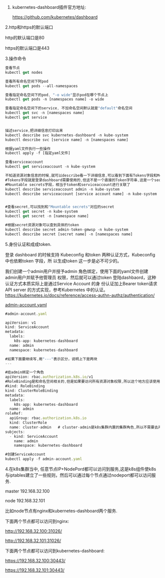 1. kubernetes-dashboard插件官方地址:

   https://github.com/kubernetes/dashboard



2.http和https的默认端口

http的默认端口是80 

https的默认端口是443 



3.操作命令

```javascript
查看节点
kubectl get nodes

查看所有命名空间下阿pod
kubectl get pods --all-namespaces

查看指定命名空间下的pod, "-o wide"显示pod在哪个节点上
kubectl get pods -n [namespaces name] -o wide

查看指定命名空间下的service, 不加命名空间默认就是"default"命名空间
kubectl get svc -n [namespaces name]
kubectl get service


描述service,把详细信息打印出来
kubectl describe svc kubernetes-dashboard -n kube-system
kubectl describe svc [service name] -n [namespaces name]

根据yaml文件执行一些操作
kubectl apply -f [指定yaml文件]

查看serviceaccount
kubectl get serviceaccount -n kube-system

不知道资源对象信息的时候,就可以describe看一下详细信息,可以看到下面有Tokens字段和Mountable secrets字段
#Tokens字段就是登录dashboard需要使用的,但这不是一个直接的Token字符串,这是一个secret资源对象
#Mountable secrets字段，相当于token和serviceaccount进行关联了
kubectl describe serviceaccount admin -n kube-system
kubectl describe serviceaccount [service account name] -n kube-system  


#查看secret,可以找到和"Mountable secrets"对应的secret
kubectl get secret -n kube-system
kubectl get secret -n [namespace name]

#根据secret资源对象可以查到具体的token
kubectl describe secret admin-token-gmwsp -n kube-system
kubectl describe secret [secret name] -n [namespaces name]
```





5.身份认证和成成token.

登录 dashboard 的时候⽀持 Kubeconfig 和token 两种认证⽅式，Kubeconfig 中也依赖token 字段，所 以⽣成token 这⼀步是必不可少的。

我们创建⼀个admin⽤户并授予admin ⻆⾊绑定，使⽤下⾯的yaml⽂件创建admin⽤户并赋予他管理员 权限，然后就可以通过token 登陆dashbaord，这种认证⽅式本质实际上是通过Service Account 的身 份认证加上Bearer token请求 API server 的⽅式实现，参考Kubernetes 中的认证。https://kubernetes.io/docs/reference/access-authn-authz/authentication/



[admin-account.yaml](attachments/099C46483A2D403BA47AA1EB508BDAC6admin-account.yaml)



```javascript
#admin-account.yaml

apiVersion: v1
kind: ServiceAccount
metadata:
  labels:
    k8s-app: kubernetes-dashboard
  name: admin
  namespace: kubernetes-dashboard

#如果下面要继续写,用"---"表示区分，说明上下是两块
---

#给admin绑定一个角色
apiVersion: rbac.authorization.k8s.io/v1
#RoleBinding是和命名空间相关的,但是如果要访问所有资源对象权限,所以这个地方应该使用ClusterRoleBinding, 它和namespace是没有关系的,它管理整个集群
#kind: RoleBinding
kind: ClusterRoleBinding
metadata:
  labels:
    k8s-app: kubernetes-dashboard
  name: admin
roleRef:
  apiGroup: rbac.authorization.k8s.io
  kind: ClusterRole
  name: cluster-admin	# cluster-admin是k8s集群内置的集群角色,所以不需要去声明角色权限,所以这里不能改成其它名字，cluster-admin的权限是非常高的
subjects:
  - kind: ServiceAccount
    name: admin
    namespace: kubernetes-dashboard
```



```javascript
#创建ServiceAccount
kubectl apply -f admin-account.yaml
```





4.在k8s集群当中, 任意节点IP+NodePord都可以访问到服务,这是k8s组件使k8s与iptables建立了一些规则，然后可以通过每个节点通过nodeport都可以访问服务.



master  	192.168.32.100

node	192.168.32.101



比如node节点有nginx和kubernetes-dashboard两个服务.



下面两个节点都可以访问到nginx:

http://192.168.32.100:31026/

http://192.168.32.101:31026/



下面两个节点都可以访问到kubernetes-dashboard:

https://192.168.32.100:30443/

https://192.168.32.101:30443/